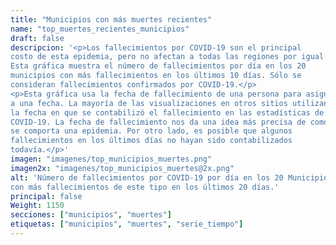 ```yaml
---
title: "Municipios con más muertes recientes"
name: "top_muertes_recientes_municipios"
draft: false
descripcion: '<p>Los fallecimientos por COVID-19 son el principal
costo de esta epidemia, pero no afectan a todas las regiones por igual.
Esta gráfica muestra el número de fallecimientos por día en los 20
municipios con más fallecimientos en los últimos 10 días. Sólo se
consideran fallecimientos confirmados por COVID-19.</p>
<p>Esta gráfica usa la fecha de fallecimiento de una persona para asignarla
a una fecha. La mayoría de las visualizaciones en otros sitios utilizan
la fecha en que se contabilizó el fallecimiento en las estadísticas de
COVID-19. La fecha de fallecimiento nos da una idea más precisa de como
se comporta una epidemia. Por otro lado, es posible que algunos
fallecimientos en los últimos días no hayan sido contabilizados
todavía.</p>'
imagen: "imagenes/top_municipios_muertes.png"
imagen2x: "imagenes/top_municipios_muertes@2x.png"
alt: 'Número de fallecimientos por COVID-19 por día en los 20 Municipios
con más fallecimientos de este tipo en los últimos 20 días.'
principal: false
Weight: 1150
secciones: ["municipios", "muertes"]
etiquetas: ["municipios", "muertes", "serie_tiempo"]
---
```

